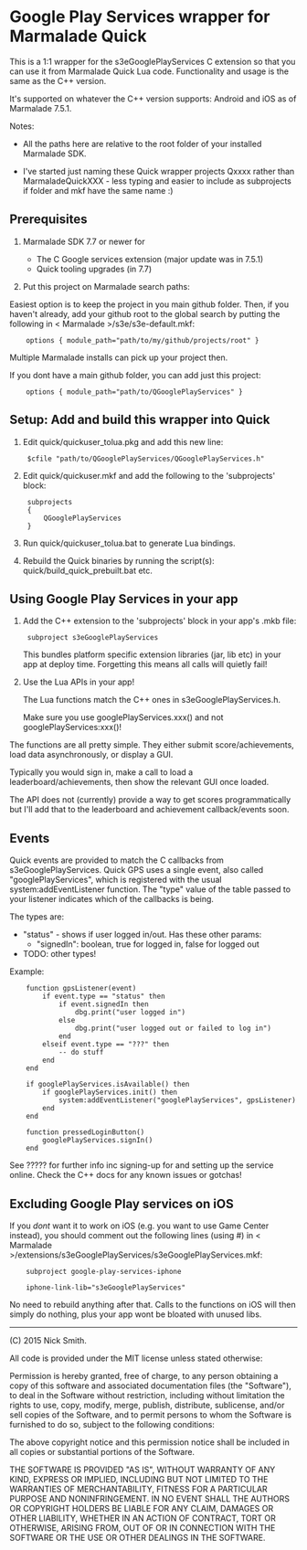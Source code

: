 
Google Play Services wrapper for Marmalade Quick
================================================

This is a 1:1 wrapper for the s3eGooglePlayServices C extension so that you
can use it from Marmalade Quick Lua code. Functionality and usage is the
same as the C++ version.

It's supported on whatever the C++ version supports: Android and iOS as of
Marmalade 7.5.1.

Notes:

- All the paths here are relative to the root folder of your installed
  Marmalade SDK.

- I've started just naming these Quick wrapper projects Qxxxx rather than
  MarmaladeQuickXXX - less typing and easier to include as subprojects if
  folder and mkf have the same name :)


Prerequisites
-------------

1. Marmalade SDK 7.7 or newer for
   
   - The C Google services extension (major update was in 7.5.1)
   - Quick tooling upgrades (in 7.7)

2. Put this project on Marmalade search paths:

  Easiest option is to keep the project in you main github folder. Then, if you
  haven't already, add your github root to the global search by putting the
  following in < Marmalade >/s3e/s3e-default.mkf:

        options { module_path="path/to/my/github/projects/root" }

  Multiple Marmalade installs can pick up your project then.
  
  If you dont have a main github folder, you can add just this project:
  
        options { module_path="path/to/QGooglePlayServices" }


Setup: Add and build this wrapper into Quick
--------------------------------------------

1. Edit quick/quickuser_tolua.pkg and add this new line:

        $cfile "path/to/QGooglePlayServices/QGooglePlayServices.h"

2. Edit quick/quickuser.mkf and add the following to the 'subprojects' block:

        subprojects
        {
            QGooglePlayServices
        }
   
3. Run quick/quickuser_tolua.bat to generate Lua bindings.

4. Rebuild the Quick binaries by running the script(s):
   quick/build_quick_prebuilt.bat etc.

   
Using Google Play Services in your app
--------------------------------------

1. Add the C++ extension to the 'subprojects' block in your app's .mkb file:

        subproject s3eGooglePlayServices

   This bundles platform specific extension libraries (jar, lib etc) in your app
   at deploy time. Forgetting this means all calls will quietly fail!

2. Use the Lua APIs in your app!
   
   The Lua functions match the C++ ones in s3eGooglePlayServices.h.
   
   Make sure you use googlePlayServices.xxx() and not googlePlayServices:xxx()!

The functions are all pretty simple. They either submit score/achievements,
load data asynchronously, or display a GUI.

Typically you would sign in, make a call to load a leaderboard/achievements,
then show the relevant GUI once loaded.

The API does not (currently) provide a way to get scores programmatically but
I'll add that to the leaderboard and achievement callback/events soon.
   
## Events

Quick events are provided to match the C callbacks from s3eGooglePlayServices.
Quick GPS uses a single event, also called "googlePlayServices", which
is registered with the usual system:addEventListener function. The "type" value
of the table passed to your listener indicates which of the callbacks is being.

The types are:

- "status" - shows if user logged in/out. Has these other params:
  - "signedIn": boolean, true for logged in, false for logged out
- TODO: other types!


Example:
        
        function gpsListener(event)
            if event.type == "status" then
                if event.signedIn then
                    dbg.print("user logged in")
                else
                    dbg.print("user logged out or failed to log in")
                end
            elseif event.type == "???" then
                -- do stuff
            end
        end

        if googlePlayServices.isAvailable() then
            if googlePlayServices.init() then
                system:addEventListener("googlePlayServices", gpsListener)
            end
        end
        
        function pressedLoginButton()
            googlePlayServices.signIn()
        end
        
        
See ????? for further
info inc signing-up for and setting up the service online. Check the C++
docs for any known issues or gotchas!


Excluding Google Play services on iOS
-------------------------------------

If you *dont* want it to work on iOS (e.g. you want to use Game Center instead),
you should comment out the following lines (using #) in
< Marmalade >/extensions/s3eGooglePlayServices/s3eGooglePlayServices.mkf:

        subproject google-play-services-iphone
        
        iphone-link-lib="s3eGooglePlayServices"

No need to rebuild anything after that. Calls to the functions on iOS will
then simply do nothing, plus your app wont be bloated with unused libs.


------------------------------------------------------------------------------------------
(C) 2015 Nick Smith.

All code is provided under the MIT license unless stated otherwise:

 Permission is hereby granted, free of charge, to any person obtaining a copy
 of this software and associated documentation files (the "Software"), to deal
 in the Software without restriction, including without limitation the rights
 to use, copy, modify, merge, publish, distribute, sublicense, and/or sell
 copies of the Software, and to permit persons to whom the Software is
 furnished to do so, subject to the following conditions:

 The above copyright notice and this permission notice shall be included in
 all copies or substantial portions of the Software.

 THE SOFTWARE IS PROVIDED "AS IS", WITHOUT WARRANTY OF ANY KIND, EXPRESS OR
 IMPLIED, INCLUDING BUT NOT LIMITED TO THE WARRANTIES OF MERCHANTABILITY,
 FITNESS FOR A PARTICULAR PURPOSE AND NONINFRINGEMENT. IN NO EVENT SHALL THE
 AUTHORS OR COPYRIGHT HOLDERS BE LIABLE FOR ANY CLAIM, DAMAGES OR OTHER
 LIABILITY, WHETHER IN AN ACTION OF CONTRACT, TORT OR OTHERWISE, ARISING FROM,
 OUT OF OR IN CONNECTION WITH THE SOFTWARE OR THE USE OR OTHER DEALINGS IN
 THE SOFTWARE.
